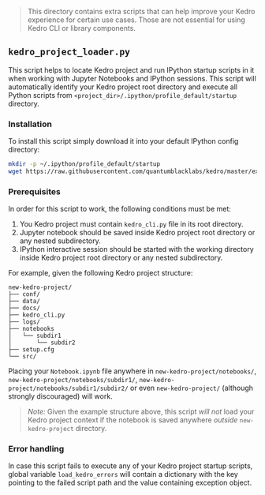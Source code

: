 > This directory contains extra scripts that can help improve your Kedro experience for certain use cases. Those are not essential for using Kedro CLI or library components.

## `kedro_project_loader.py`

This script helps to locate Kedro project and run IPython startup scripts in
it when working with Jupyter Notebooks and IPython sessions. This script will automatically identify your Kedro project root directory and execute all Python scripts from `<project_dir>/.ipython/profile_default/startup` directory.

### Installation

To install this script simply download it into your default IPython config directory:

```bash
mkdir -p ~/.ipython/profile_default/startup
wget https://raw.githubusercontent.com/quantumblacklabs/kedro/master/extras/kedro_project_loader.py -O ~/.ipython/profile_default/startup/kedro_project_loader.py
```

### Prerequisites

In order for this script to work, the following conditions must be met:

1. You Kedro project must contain `kedro_cli.py` file in its root directory.
2. Jupyter notebook should be saved inside Kedro project root directory or any nested subdirectory.
3. IPython interactive session should be started with the working directory inside Kedro project root directory or any nested subdirectory.

For example, given the following Kedro project structure:
```console
new-kedro-project/
├── conf/
├── data/
├── docs/
├── kedro_cli.py
├── logs/
├── notebooks
│   └── subdir1
│       └── subdir2
├── setup.cfg
└── src/
```

Placing your `Notebook.ipynb` file anywhere in `new-kedro-project/notebooks/`, `new-kedro-project/notebooks/subdir1/`, `new-kedro-project/notebooks/subdir1/subdir2/` or even `new-kedro-project/` (although strongly discouraged) will work.

> *Note:* Given the example structure above, this script *will not* load your Kedro project context if the notebook is saved anywhere *outside* `new-kedro-project` directory.

### Error handling

In case this script fails to execute any of your Kedro project startup scripts, global variable `load_kedro_errors` will contain a dictionary with the key pointing to the failed script path and the value containing exception object. 
